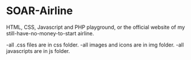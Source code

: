 # SOAR-Airline
HTML, CSS, Javascript and PHP playground, or the official website of my still-have-no-money-to-start airline.

-all .css files are in css folder.
-all images and icons are in img folder.
-all javascripts are in js folder.

